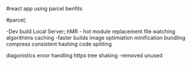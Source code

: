 #react app using parcel benfits


#parcel;

-Dev build
Local Server;
hMR - hot module replacement
file watching algorithims
caching -faster builds
image optimiation
minification
bundling
compress
consistent hashing
code spiliting


diagonistics
eroor handling
https
tree shaking -removed unused 


